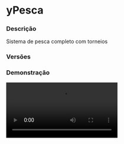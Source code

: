 # yPesca
<secondary-label ref="rankup"/>

### Descrição
Sistema de pesca completo com torneios

### Versões
<secondary-label ref="1.8"/>
<secondary-label ref="1.9"/>
<secondary-label ref="1.10"/>
<secondary-label ref="1.11"/>
<secondary-label ref="1.12"/>
<secondary-label ref="1.13"/>
<secondary-label ref="1.14"/>
<secondary-label ref="1.15"/>
<secondary-label ref="1.16"/>
<secondary-label ref="1.17"/>
<secondary-label ref="1.18"/>
<secondary-label ref="1.19"/>
<secondary-label ref="1.20"/>
<secondary-label ref="1.21"/>

### Demonstração
<video src="//www.youtube.com/watch?v=Qk9F2Vl8ZPI"/>


<chapter title="Comandos" id="commands" collapsible="true">
<code-block lang="plain text">/pesca - Abre o menu principal
/pesca top - Abre o menu de top
/pesca ajuda - Envia a mensagem de ajuda
/pesca ir - Vai até a área de pesca
/pesca sair - Sai da área de pesca
/pesca peixes - Abre o menu de armazém de peixes
/corais - Vê a quantia de corais
/corais [player] - Vê a quantia de corais de um jogador
/corais enviar - Envia seus corais para um jogador
/corais add - Adiciona corais para um jogador
/corais give - Dá corais em forma de itens para um jogador
/corais set - Seta corais para um jogador
/corais remove - Remove corais de um jogador
/pesca setspawn - Seta o local de spawn da área de pesca
/pesca setsaida - Seta a saída da pesca
/pesca iniciartorneio - Inicia um torneio
/pesca parartorneio - Finaliza um torneio
/pesca givebooster - Dá um booster à um jogador
/pesca giveclasse - Dá uma classe à um jogador
/pesca givefish - Dá um peixe à um jogador
/pesca resetrod - Reseta a vara de um jogador</code-block>
</chapter>

<chapter title="Permissões" id="permissions" collapsible="true">
<code-block lang="plain text">ypesca.use - Permissão para o /pesca
ypesca.top - Permissão para o /pesca top
ypesca.go - Permissão para o /pesca ir
ypesca.exit - Permissão para o /pesca sair
ypesca.sell - Permissão para o /pesca peixes
ypesca.sellall - Permissão para o sell - all
ypesca.coin.use - Permissão para o /corais
ypesca.coin.look - Permissão para o /corais [player]
ypesca.coin.send - Permissão para o /corais enviar
ypesca.coin.help - Permissão para o /corais ajuda
ypesca.coin.add - Permissão para o /corais add
ypesca.coin.remove - Permissão para o /corais remove
ypesca.coin.set - Permissão para o /corais set
ypesca.coin.give - Permissão para o /corais give
ypesca.setspawn - Permissão para o /pesca setspawn
ypesca.setexit - Permissão para o /pesca setexit
ypesca.tournament.start - Permissão para o /pesca iniciartorneio
ypesca.tournament.stop - Permissão para o /pesca parartorneio
ypesca.givebooster - Permissão para o /pesca givebooster
ypesca.giveclasse - Permissão para o /pesca giveclasse
ypesca.givefish - Permissão para o /pesca givefish
ypesca.resetrod - Permissão para o /pesca resetrod</code-block>
</chapter>

## Placeholders
<primary-label ref="placeholders"/>

Aqui estão as placeholders disponíveis para utilização com este plugin. Consulte-as para entender como utilizá-las corretamente.

<code-block lang="plain text" ignore-vars="true">
%ypesca_time% - Retorna o tempo que o jogador ficou pescando
%ypesca_time_raw% - Retorna o tempo que o jogador ficou pescando sem formatar
%ypesca_best_weight% - Retorna o maior peso que o jogador já pescou
%ypesca_fished% - Retorna a quantia de peixes que o jogador pescou
%ypesca_fished_raw% - Retorna a quantia de peixes que o jogador pescou sem formatar
%ypesca_fished_round% - Retorna a quantia de peixes que o jogador pescou em uma rodada
%ypesca_fished_round_raw% - Retorna a quantia de peixes que o jogador pescou em uma rodada sem formatar
%ypesca_coin% - Retorna a quantia de corais do jogador
%ypesca_coin_raw% - Retorna a quantia de corais do jogador sem formatar
%ypesca_tag% - Retorna a tag para o ganhador do torneio
%ypesca_level% - Retorna a o level atual do jogador (formatado)
%ypesca_level_raw% - Retorna a o level atual do jogador (sem formatar)
%ypesca_classe% - Retorna a classe atual
%ypesca_classe_next% - Retorna a próxima classe
%ypesca_classe_progress% - Retorna a barra de progresso de evolução da classe
%ypesca_classe_percentage% - Retorna a porcentagem de progresso de evolução da classe
%ypesca_progress% - Retorna a barra de progresso de evolução da vara
%ypesca_percentage% - Retorna a porcentagem de progresso de evolução da vara
</code-block>

## Chat
<primary-label ref="chat"/>

Esta seção apresenta as placeholders disponíveis para utilização no chat. Consulte-as para compreender como aplicá-las de maneira eficaz.

<code-block lang="plain text">
{ypesca} - Tag do jogador que ganhou o torneio
</code-block>

## Configuração
<primary-label ref="config"/>
Confira os arquivos de configuração deste plugin e revise os detalhes para garantir uma implementação correta.

<chapter title="Arquivos de Configuração" collapsible="true">
<chapter title="Estrutura do diretório" collapsible="false">
<code-block lang="plain text" ignore-vars="true">
Estrutura do diretório:
└── yPesca/
    ├── bungeecord.yml
    ├── classes.yml
    ├── commands.yml
    ├── config.yml
    ├── data.yml
    ├── economies.yml
    ├── enchantments.yml
    ├── fishs.yml
    ├── menus.yml
    ├── messages.yml
    ├── rewards.yml
    └── rods.yml
</code-block>
</chapter>

<chapter title="bungeecord.yml" collapsible="true">
<code-block lang="yaml" ignore-vars="true">
<![CDATA[
#     ___                                               _
#    / __\_   _ _ __   __ _  ___  ___  ___ ___  _ __ __| |
#   /__\// | | | '_ \ / _` |/ _ \/ _ \/ __/ _ \| '__/ _` |
#  / \/  \ |_| | | | | (_| |  __/  __/ (_| (_) | | | (_| |
#  \_____/\__,_|_| |_|\__, |\___|\___|\___\___/|_|  \__,_|
#                     |___/
#
# Sistema de múltiplos servidores.

# Ativar o sistema de bungeecord
enabled: false

# Modo deste servidor
# LOBBY (ex: servidor de RankUP)
# SERVER (ex: servidor que contém a pesca)
mode: 'LOBBY'

# Nome do servidor na config do BungeeCord em que o jogador vai ao sair da pesca
exit: 'rankup'

# Nome do servidor na config do BungeeCord em que o jogador vai ao entrar na pesca
entry: 'pesca'

# Delay para enviar a vara ao trocar para o servidor da pesca
# em ticks
delay: 3
]]>
</code-block>
</chapter>

<chapter title="classes.yml" collapsible="true">
<code-block lang="yaml" ignore-vars="true">
<![CDATA[
classes:
  class1:
    # O padrão é a ordem 0
    order: 0
    display: '&fQuartzo'
    # Cor da armadura
    # Formato: RED:GREEN:BLUE (255:255:255)
    # deixe RAINBOW para ser colorido
    color: '255:255:255'
    # Permissão para evoluir à esta classe
    # Deixe '' (vazio) para não usar
    permission: ''
    # Efeito:Nível
    effects: ['SPEED:1']
    # Bônus que serão dados
    bonus:
      fish-chance: 5.0
      coin: 10.0
    # Custos de evolução
    prices:
      price1:
        provider: 'money'
        price: 1000.0
      price2:
        provider: 'yminas'
        price: 1000.0
    # Item ativável
    item:
      material: LEATHER_HELMET
      name: '&fClasse Quartzo'
      lore:
        - ''
        - ' &7As classes irão te dar mais'
        - ' &7chance e coins ao pescar!'
        - ''
        - '&fBônus adquiridos:'
        - '&7- +{fish-chance}% de chance'
        - '&7- +{coin}% de coins'
        - ''
        - '&aClique para ativar'
    # Itens da armadura
    armor:
      helmet:
        material: LEATHER_HELMET
        name: '&fClasse Quartzo'
        lore:
          - ''
          - ' &7As classes irão te dar mais'
          - ' &7chance e coins ao pescar!'
          - ''
          - '&fBônus adquiridos:'
          - '&7- +{fish-chance}% de chance'
          - '&7- +{coin}% de coins'
          - ''
      chestplate:
        material: LEATHER_CHESTPLATE
        name: '&fClasse Quartzo'
        lore:
          - ''
          - ' &7As classes irão te dar mais'
          - ' &7chance e coins ao pescar!'
          - ''
          - '&fBônus adquiridos:'
          - '&7- +{fish-chance}% de chance'
          - '&7- +{coin}% de coins'
          - ''
      leggings:
        material: LEATHER_LEGGINGS
        name: '&fClasse Quartzo'
        lore:
          - ''
          - ' &7As classes irão te dar mais'
          - ' &7chance e coins ao pescar!'
          - ''
          - '&fBônus adquiridos:'
          - '&7- +{fish-chance}% de chance'
          - '&7- +{coin}% de coins'
          - ''
      boots:
        material: LEATHER_BOOTS
        name: '&fClasse Quartzo'
        lore:
          - ''
          - ' &7As classes irão te dar mais'
          - ' &7chance e coins ao pescar!'
          - ''
          - '&fBônus adquiridos:'
          - '&7- +{fish-chance}% de chance'
          - '&7- +{coin}% de coins'
          - ''
    # Itens do menu de classes
    menu:
      buy:
        material: LEATHER_CHESTPLATE
        color: '255:255:255'
        name: '&fClasse Quartzo'
        lore:
          - ''
          - ' &7As classes irão te dar mais'
          - ' &7chance e coins ao pescar!'
          - ''
          - '&fBônus adquiridos:'
          - '&7- +{fish-chance}% de chance'
          - '&7- +{coin}% de coins'
          - ''
          - '&fCusto para evoluir:'
          - '&7- &2$&f{money} coins'
          - '&7- &e{ypesca} moedas'
          - ''
          - '&aClique para evoluir'
      has:
        material: LEATHER_CHESTPLATE
        color: '255:255:255'
        name: '&fClasse Quartzo'
        lore:
          - ''
          - ' &7As classes irão te dar mais'
          - ' &7chance e coins ao pescar!'
          - ''
          - '&fBônus adquiridos:'
          - '&7- +{fish-chance}% de chance'
          - '&7- +{coin}% de coins'
          - ''
          - '&aClique para equipar.'
      equipped:
        material: LEATHER_CHESTPLATE
        color: '255:255:255'
        name: '&fClasse Quartzo'
        lore:
          - ''
          - ' &7As classes irão te dar mais'
          - ' &7chance e coins ao pescar!'
          - ''
          - '&fBônus adquiridos:'
          - '&7- +{fish-chance}% de chance'
          - '&7- +{coin}% de coins'
          - ''
          - '&aVocê está usando este.'
      need:
        material: LEATHER_CHESTPLATE
        color: '255:255:255'
        name: '&fClasse Quartzo'
        lore:
          - ''
          - ' &7As classes irão te dar mais'
          - ' &7chance e coins ao pescar!'
          - ''
          - '&fBônus adquiridos:'
          - '&7- +{fish-chance}% de chance'
          - '&7- +{coin}% de coins'
          - ''
          - '&fCusto para evoluir:'
          - '&7- &2$&f{money} coins'
          - '&7- &e{ypesca} moedas'
          - ''
          - '&cVocê não possui os custos para evoluir.'
      previous:
        material: LEATHER_CHESTPLATE
        color: '255:255:255'
        name: '&fClasse Quartzo'
        lore:
          - ''
          - ' &7As classes irão te dar mais'
          - ' &7chance e coins ao pescar!'
          - ''
          - '&fBônus adquiridos:'
          - '&7- +{fish-chance}% de chance'
          - '&7- +{coin}% de coins'
          - ''
          - '&cVocê não possui a classe anterior.'
]]>
</code-block>
</chapter>

<chapter title="commands.yml" collapsible="true">
<code-block lang="yaml" ignore-vars="true">
<![CDATA[
#     ___                                          _
#    / __\___  _ __ ___  _ __ ___   __ _ _ __   __| |___
#   / /  / _ \| '_ ` _ \| '_ ` _ \ / _` | '_ \ / _` / __|
#  / /__| (_) | | | | | | | | | | | (_| | | | | (_| \__ \
#  \____/\___/|_| |_| |_|_| |_| |_|\__,_|_| |_|\__,_|___/
#
# Lista de comandos do plugin.

# Utilize "comando|comando" para criar aliases.
# Por exemplo: "gm|gamemode"
# Você pode criar quantas aliases quiser.
commands:
  fish: 'pesca|pescaria|fish|fishing'
  coin: 'corais|coral'
]]>
</code-block>
</chapter>

<chapter title="config.yml" collapsible="true">
<code-block lang="yaml" ignore-vars="true">
<![CDATA[
#           ___
#   _   _  / _ \___  ___  ___ __ _
#  | | | |/ /_)/ _ \/ __|/ __/ _` |
#  | |_| / ___/  __/\__ \ (_| (_| |
#   \__, \/    \___||___/\___\__,_|
#   |___/
#
# Discord: discord.ystoreplugins.com.br
# Site: ystoreplugins.com.br
#

# Modo de depuração para correção de problemas no plugin.
debug-mode: false

#      ___      _        _
#     /   \__ _| |_ __ _| |__   __ _ ___  ___
#    / /\ / _` | __/ _` | '_ \ / _` / __|/ _ \
#   / /_// (_| | || (_| | |_) | (_| \__ \  __/
#  /___,' \__,_|\__\__,_|_.__/ \__,_|___/\___|
#
# Configurações do banco de dados.

database:
  # Determina o tipo de banco de dados. Valores válidos: [SQLITE, MYSQL, HIKARI (recomendado)]
  storage-type: SQLITE

  # Dados para conexão ao banco de dados MYSQL.
  data:
    # Endereço de conexão do banco de dados. [EX: 127.0.0.1]
    host: localhost
    # Porta de conexão do banco de dados. [EX: 3306]
    port: 3306
    # Nome do banco de dados a ser conectado. [EX: minecraft]
    database: ''
    # Usuário de conexão. [EX: root]
    username: ''
    # Senha do usuário de conexão: [EX: 123]
    password: ''

#   __      _   _   _
#  / _\ ___| |_| |_(_)_ __   __ _ ___
#  \ \ / _ \ __| __| | '_ \ / _` / __|
#  _\ \  __/ |_| |_| | | | | (_| \__ \
#  \__/\___|\__|\__|_|_| |_|\__, |___/
#
# Sistemas principais.]

# Ativar a invisibilidade na área de pesca
invisibility: false

# O jogador deverá evoluir uma vara por vez
evolute-crescent: true

# Nome da skill de pesca no mcmmo
mcmmo-skill: 'FISHING'

# Somar um nível a mais na evolução
sum-evolute: true

# Ativar o menu de confirmação de compra
confirm-menu: true

# Sistema de bolsa de valores (yBolsa, StormEconomy ou HeroBolsa)
bolsa: true

# Quantidade do Y que vai teleportar ao spawn
# 1.19 usa-se -64
void-detect: 0

# Tag do ganhador do torneio
tournament-tag: '&e[*]'

# Ativar o sistema de classes
classes: true

# Para evoluir as classes ele deverá seguir a ordem delas?
classes-ordered: true

# Sistemas quando estiver pescando
fishing:
  # Raio de detecção de água perto ou quando clicar para pescar
  # em blocos
  water-radius: 10.0
  # Ativar a verificação de água por perto (quando se afastar, para de pescar)
  # Pode gerar lag
  verify-has-water: false
  # Cancelar quando o peixe vanila encostar na vara
  cancel-fish-interact: false
  # Horário para pescar
  time:
    enabled: false
    # Calibre o horário do plugin (Brasil: GMT-3)
    gmt-offset: -3
    # Horário de início
    from: '10:00'
    # Horário de término
    to: '18:00'
  # Sistema da sacola de peixe
  fishing-net:
    # Limite de peixes que poderá ser armazenado
    # Recomendado: 30
    # Deixe 0 para ser infinito
    limit: 40
  # Sistema de sell-all
  sell-all:
    # Ativar o sell-all em async
    async: true
    # Fechar o menu ao vender tudo
    close-menu: true
    # Limite de itens vendidos pelo sell-all
    # Recomendado: 40
    # Deixe 0 para ser infinito
    limit: 40

# Sistema de scoreboard
scoreboard:
  enabled: true
  title: '&b&lyStore'
  # Delay para atualizar a scoreboard (em segundos)
  delay: 1
  lines:
    - '&7         Área de pesca'
    - ''
    - '&f Status: &r{status}'
    - ''
    - '&f Peixes pescados: &7{fished}'
    - '&f Tempo pescando: &7{time}'
    - ''
    - '&e Vara'
    - '&8  ❘&f Nível: &7{level}'
    - '&8  ❘&f Corais: &7{coin_has}/{coin_next}'
    - '&8  ❘ {progressbar}'
    - ''
    - '&f Coins: &2$&a{money}'
    - ''
    - '&b    ystoreplugins.com.br'

# Itens padrões definidos para o jogador.
items:
  rod-slot: 1
  # Item utilizado para que o jogador veja os drops (peixes) armazenados/pescados
  fishing-net:
    material: '4cb3acdc11ca747bf710e59f4c8e9b3d949fdd364c6869831ca878f0763d1787'
    slot: 4
    name: '&bSacola de peixes'
    lore:
      - '&7Clique para gerenciar os'
      - '&7seus peixes pescados.'
  # Item utilizado para que o jogador saia da pesca.
  exit:
    material: 'BARRIER:0'
    slot: 7
    name: '&cSair da pesca'
    lore:
      - '&7Clique para sair da'
      - '&7área de pesca.'
  # Item utilizado para que o jogador saia da pesca.
  classes:
    material: 'LEATHER_CHESTPLATE:0'
    slot: 6
    name: '&bClasses'
    lore:
      - ' &7As classes irão te dar mais'
      - ' &7chance e coins ao pescar!'
      - ''
      - '&fSua classe: &7{classe}'
      - ''
      - '&aClique para upar sua classe'
  # Siga o exemplo abaixo para criar itens custom
  #custom:
  #  material: BARRIER:0
  #  slot: 0
  #  name: ''
  #  lore: []
  #  left-command: ''
  #  right-command: ''
  #  left-perm: 'ypesca.left-perm.custom'
  #  right-perm: 'ypesca.right-perm.custom'

# Sistema de comandos na pesca
commands:
  # Lista de comandos permitidos na pesca
  allowed: [ '/g', '/l', '/pesca' ]
  # Lista de comandos para sair da pesca
  exit: [ '/sair', '/spawn', '/exit' ]

# Sistema de barra de progresso
progress-bar:
  amount: 10
  symbol: ':'
  color-full: '&a'
  color-empty: '&7'

# Sistema de status
status:
  fishing: '&aPescando... {delay_now}s'
  not-fishing: '&cInativo'

# Sistema de boosters
# Você pode criar quantos boosters quiser
boosters:
  booster1:
    time: 60 # em segundos
    bonus: 10.0 # porcentagem a mais
    items:
      interact:
        material: 'EXP_BOTTLE:0'
        name: '&aBônus de pesca'
        lore:
          - '&7Este booster permite que você tenha'
          - '&7mais chances de pescar algo melhor.'
          - ''
          - '&aTempo: &e{time}'
          - '&aPorcentagem: &e{bonus}%'
          - ''
      menu:
        material: 'EXP_BOTTLE:0'
        name: '&aBônus de pesca'
        lore:
          - '&aVocê possui um booster ativo'
          - ''
          - '&7Este booster permite que você tenha'
          - '&7mais chances de pescar algo melhor.'
          - ''
          - '&aTempo: &e{time}'
          - '&aPorcentagem: &e{bonus}%'
          - ''

# Sistema de bônus
# Você pode criar quantos bônus quiser
# Será dado o bônus ao vender para a loja do servidor.
bonus:
  member:
    priority: 1
    # Permissão para ser reconhecido
    permission: 'ypesca.bonus.member'
    # Quantia do bônus em %
    bonus: 10.0

# Item de coin ativável
usable-item:
  material: '1ba16c3890af39c3f2d576586cff443de07dad32b2315e2ff6f0d5d6a3c663dd'
  name: '&b+{amount} Corais'
  lore:
    - ''
    - '&fQuantia: &b{amount}'
    - ''
    - '&7Clique com botão direito para ativar.'
    - ''
    - '&7Clique com shift + botão direito para compactar'
    - '&7todos os seus corais no inventário em 1 só.'
    - ''

# Sistema de formatos de money e quantia
format:
  type: 'LETTER' # Tipos: LETTER - NUMBER
  max-decimals: 4
  formats:
    - ''
    - ''
    - 'K'
    - 'M'
    - 'B'
    - 'T'
    - 'Q'
    - 'QQ'
    - 'S'
    - 'SS'
    - 'O'
    - 'N'
    - 'D'
]]>
</code-block>
</chapter>

<chapter title="data.yml" collapsible="true">
<code-block lang="yaml" ignore-vars="true">
<![CDATA[
# Não altere nada nesta config.
Data: {}
Locais: {}
]]>
</code-block>
</chapter>

<chapter title="economies.yml" collapsible="true">
<code-block lang="yaml" ignore-vars="true">
<![CDATA[
#  _____                                  _
# | ____| ___  ___  _ __   ___  _ __ ___ (_) ___  ___
# |  _|  / __|/ _ \| '_ \ / _ \| '_ ` _ \| |/ _ \/ __|
# | |___| (__| (_) | | | | (_) | | | | | | |  __/\__ \
# |_____|\___|\___/|_| |_|\___/|_| |_| |_|_|\___||___/

# Providers disponíveis:
#
#   AtlasEconomiaSecundaria, AtlasMinas, AtlasMinasV2,
#   JH_Shop, LegendaryEconomy, NextCash, PlayerPoints,
#   StormEconomiaSecundaria, StormMinas, TGCash,
#   yAlmas, yPoints, yRankup,
#   Vault
#

economies:
  Money:
    # Coloque o nome do plugin
    # Para money deixe Money
    provider: 'Money'
    # Formato inteiro
    display: 'Dinheiro'
    # Formato abreviado
    abbreviated: 'coins'
    # Permitir que comercializem na loja com o jogador offline
    allow-offline: true
    # Permissão para o usuário conseguir definir esta economia
    permission: 'ypesca.provider.money'
  ypesca:
    # Coloque o nome do plugin
    # Para money deixe Money
    provider: 'yPesca'
    # Formato inteiro
    display: 'Moedas'
    # Formato abreviado
    abbreviated: 'moedas'
    # Permitir que comercializem na loja com o jogador offline
    allow-offline: true
    # Permissão para o usuário conseguir definir esta economia
    permission: 'ypesca.provider.ypesca'
]]>
</code-block>
</chapter>

<chapter title="enchantments.yml" collapsible="true">
<code-block lang="yaml" ignore-vars="true">
<![CDATA[
#     __           _                 _                        _
#    /__\ __   ___| |__   __ _ _ __ | |_ _ __ ___   ___ _ __ | |_ ___
#   /_\| '_ \ / __| '_ \ / _` | '_ \| __| '_ ` _ \ / _ \ '_ \| __/ __|
#  //__| | | | (__| | | | (_| | | | | |_| | | | | |  __/ | | | |_\__ \
#  \__/|_| |_|\___|_| |_|\__,_|_| |_|\__|_| |_| |_|\___|_| |_|\__|___/
#
# Encantamentos das varas de pesca.

# Apague apenas os encantamentos que não for usar
enchantments:
  lucky: # Não mude este nome, ou o encantamento não será reconhecido
    display: 'Sortudo'
    default: 0.0
    maximum: 10.0 # Use -1 para ser infinito
    percentage: 0.01 # porcentagem adquirida por nível
    price:
      default: 100.0
      per-level: 200.0
    items: # Item que aparecerá no menu de evolução
      can: # quando puder evoluir
        material: 'd8188345dc6a1bf08663385b99f2bd1551a49292a93b84e0a97b917b565bf41a'
        name: '&aSortudo'
        lore:
          - '&7Este encantamento permite que você'
          - '&7tenha mais sorte de receber peixes.'
          - ''
          - '&f > Nível: &b{has}&f/&b{max}&f.'
          - '&f > Porcentagem Atual: &b{percentage}%&f.'
          - ''
          - '&f > Custo: &a{coin} corais&f.'
          - ''
          - '&aBotão &fesquerdo &apara evoluir'
      can-not: # quando não puder evoluir
        material: 'd8188345dc6a1bf08663385b99f2bd1551a49292a93b84e0a97b917b565bf41a'
        name: '&aSortudo'
        lore:
          - '&7Este encantamento permite que você'
          - '&7tenha mais sorte de receber peixes.'
          - ''
          - '&f > Nível: &b{has}&f/&b{max}&f.'
          - '&f > Porcentagem Atual: &b{percentage}%&f.'
          - ''
          - '&f > Custo: &a{coin} corais&f.'
          - ''
          - '&cVocê não tem corais suficientes.'
      maximum: # quando já estiver no máximo
        material: 'd8188345dc6a1bf08663385b99f2bd1551a49292a93b84e0a97b917b565bf41a'
        name: '&aSortudo'
        lore:
          - '&7Este encantamento permite que você'
          - '&7tenha mais sorte de receber peixes.'
          - ''
          - '&f > Nível: &b{has}&f/&b{max}&f.'
          - '&f > Porcentagem Atual: &b{percentage}%&f.'
          - ''
          - '&cVocê já está no máximo.'
  multiplier: # Não mude este nome, ou o encantamento não será reconhecido
    display: 'Multiplicador'
    default: 0.0
    maximum: 10.0 # Use -1 para ser infinito
    multiplier: 0.01 # multiplicador adquirido por nível
    price:
      default: 100.0
      per-level: 200.0
    items: # Item que aparecerá no menu de evolução
      can: # quando puder evoluir
        material: '5d8604b9e195367f85a23d03d9dd503638fcfb05b0032535bc43734422483bde'
        name: '&aMultiplicador'
        lore:
          - '&7Este encantamento permite que você'
          - '&7ganhe mais corais ao pescar.'
          - ''
          - '&f > Nível: &b{has}&f/&b{max}&f.'
          - '&f > Multiplicador Atual: &b{multiplier}%&f.'
          - ''
          - '&f > Custo: &a{coin} corais&f.'
          - ''
          - '&aBotão &fesquerdo &apara evoluir'
      can-not: # quando não puder evoluir
        material: '5d8604b9e195367f85a23d03d9dd503638fcfb05b0032535bc43734422483bde'
        name: '&aMultiplicador'
        lore:
          - '&7Este encantamento permite que você'
          - '&7ganhe mais corais ao pescar.'
          - ''
          - '&f > Nível: &b{has}&f/&b{max}&f.'
          - '&f > Porcentagem Atual: &b{multiplier}%&f.'
          - ''
          - '&f > Custo: &a{coin} corais&f.'
          - ''
          - '&cVocê não tem corais suficientes.'
      maximum: # quando já estiver no máximo
        material: '5d8604b9e195367f85a23d03d9dd503638fcfb05b0032535bc43734422483bde'
        name: '&aMultiplicador'
        lore:
          - '&7Este encantamento permite que você'
          - '&7ganhe mais corais ao pescar.'
          - ''
          - '&f > Nível: &b{has}&f/&b{max}&f.'
          - '&f > Porcentagem Atual: &b{multiplier}%&f.'
          - ''
          - '&cVocê já está no máximo.'
custom-enchantments:
  keychain:
    display: 'Chaveiro'
    default: 0.0
    maximum: -1 # Use -1 para ser infinito
    percentage: 10 # porcentagem adquirida por nível
    price:
      default: 100.0
      per-level: 200.0
    # chance,comando
    commands:
      - '20,give {player} quartz 1'
    messages:
      title: '&aChave<nl>&eencontrado' # deixe '' para não usar
      actionbar: '' # deixe '' para não usar
      chat: [ ]
    items: # Item que aparecerá no menu de evolução
      can: # quando puder evoluir
        material: GOLD_INGOT
        name: '&aChaveiro'
        lore:
          - '&7Este encantamento permite que você'
          - '&7encontre chaves ao pescar.'
          - ''
          - '&f > Nível: &b{has}&f/&b{max}&f.'
          - '&f > Bônus atual: &b{percentage}%&f.'
          - ''
          - '&f > Custo: &a{coin} corais&f.'
          - ''
          - '&aBotão &fesquerdo &apara evoluir'
      can-not: # quando não puder evoluir
        material: GOLD_INGOT
        name: '&aChaveiro'
        lore:
          - '&7Este encantamento permite que você'
          - '&7encontre chaves ao pescar.'
          - ''
          - '&f > Nível: &b{has}&f/&b{max}&f.'
          - '&f > Chance atual: &b{percentage}%&f.'
          - ''
          - '&f > Custo: &a{coin} corais&f.'
          - ''
          - '&cVocê não tem corais suficientes.'
      maximum: # quando já estiver no máximo
        material: GOLD_INGOT
        name: '&aChaveiro'
        lore:
          - '&7Este encantamento permite que você'
          - '&7encontre chaves ao pescar.'
          - ''
          - '&f > Nível: &b{has}&f/&b{max}&f.'
          - '&f > Chance atual: &b{percentage}%&f.'
          - ''
          - '&cVocê já está no máximo.'
]]>
</code-block>
</chapter>

<chapter title="fishs.yml" collapsible="true">
<code-block lang="yaml" ignore-vars="true">
<![CDATA[
#     ___ _     _
#    / __(_)___| |__  ___
#   / _\ | / __| '_ \/ __|
#  / /   | \__ \ | | \__ \
#  \/    |_|___/_| |_|___/
#
# Peixes disponíveis para pesca.

fishs:
  normal:
    # Nível necessário da vara de pesca
    level: 1
    display-name: 'Normal L.1'
    # Raridades do peixe
    # Definida na rarities.yml
    # chance,raridade
    rarities:
      - '100.0,normal'
    # Preços base de venda do peixe
    base-prices:
      cost1:
        type: 'Money'
        price: 10.0
      cost2:
        type: 'PlayerPoints'
        price: 5.0
    # Preços por peso do peixe (será somado ao preço base)
    weight-prices:
      cost1:
        type: 'Money'
        price: 10.0
      cost2:
        type: 'PlayerPoints'
        price: 5.0
    # Peso mínimo e máximo do peixe
    weight:
      min: 1
      max: 10
    # Quantia mínima e máxima que pode ganhar de Moedas de evolução ao pescar um peixe
    coin:
      min: 1
      max: 2
    # Quantia mínima e máxima que pode ganhar de XP do MCMMO ao pescar um peixe
    mcmmo:
      min: 1
      max: 2
    # Item do peixe no menu de venda
    display-sell:
      material: 'RAW_FISH:0'
      name: '&aPeixe normal &7[&fL.1]'
      lore:
        - ''
        - ' &7Nível: &f{level}'
        - ' &7Raridade: &f{rarity} &8(+{rarity_price} coins) (+{rarity_price_PlayerPoints} pontos)'
        - ' &7Peso: &f{weight} &8(+{weight_price} coins) (+{weight_price_PlayerPoints} pontos)'
        - ' &7Quantia: &f{amount}'
        - ''
        - ' &7Preço unitário: &f10'
        - ' &fSeu bônus: &b{bonus}%'
        - ''
        - ' &7Preço total (somado bônus, peso e raridade):'
        - '  &f->&a {total_price} coins, {total_price_PlayerPoints} pontos'
        - ''
        - '&aClique para vender'
    # Item do peixe no menu de preview
    display:
      material: 'FISH:0'
      name: '&aPeixe normal &7[&fL.1]'
      lore:
        - ''
        - ' &7Pesos: &f1 à 10 gramas'
        - ' &7Raridades: &fNormal'
        - ' &7Preço unitário: &f10'
        - ''

rarities:
  normal:
    # Valores bônus que o peixe irá dar na venda
    bonus-prices:
      cost1:
        type: 'Money'
        price: 5.0
      cost2:
        type: 'PlayerPoints'
        price: 2.0
    # Pode utilizar cor
    display: 'Normal'
    # Mensagens que serão enviadas (ao jogador)
    messages:
      title: ''
      actionbar: '&aVocê pescou um peixe de raridade normal'
      chat: ''
    # Mensagens que serão enviadas (ao jogador)
    broadcast-messages:
      title: ''
      actionbar: '' #'&a{player} pescou um peixe de raridade normal'
      chat: ''
]]>
</code-block>
</chapter>

<chapter title="menus.yml" collapsible="true">
<code-block lang="yaml" ignore-vars="true">
<![CDATA[
#
#    /\/\   ___ _ __  _   _ ___
#   /    \ / _ \ '_ \| | | / __|
#  / /\/\ \  __/ | | | |_| \__ \
#  \/    \/\___|_| |_|\__,_|___/
#
# Sistema de menus.

# Ativar o sistema de atualizar o menu principal automaticamente enquanto estiver aberto
menu-updater: true

# Setas dos menus.
arrows:
  back:
    material: 'ARROW:0'
    name: '&cVoltar'
    lore: ['&7Clique para voltar ao menu anterior.']
  previous:
    material: 'ARROW:0'
    name: '&cAnterior'
    lore: ['&7Clique para ir à página anterior.']
  next:
    material: 'ARROW:0'
    name: '&aPróximo'
    lore: ['&7Clique para ir à próxima página.']

# Menu principal
main:
  name: '&8Pescaria'
  size: 36
  items:
    profile:
      slot: 10
      material: '{player}'
      name: '&aSuas informações'
      lore:
        - ''
        - '&7* Nível da vara: &f{level} -> &f{weight}g ({delay}s)'
        - '&7* Peixes pescados: &f{fished}'
        - '&7* Maior peso já pescado: &f{best_weight}g'
        - ''
        - '&e* Tempo pescando: &f{time}'
        - '&b* Quantia de corais: &f{coin_has}'
        - ''
    rod:
      slot: 12
      material: 'FISHING_ROD:0'
      name: '&aVara de Pesca'
      lore:
        - ''
        - '&b* Nível atual: &f{level}'
        - '&b* Peso suportado: &f{weight}g'
        - '&b* Delay para pescar: &f{delay}s'
        - ''
        - '&7Clique para gerenciar sua vara de pesca'
    fishing-net:
      slot: 13
      material: '4cb3acdc11ca747bf710e59f4c8e9b3d949fdd364c6869831ca878f0763d1787'
      name: '&aSacola de peixes'
      lore:
        - ''
        - '&b* Peixes armazenados: &f{fishs}'
        - ''
        - '&7Clique para gerenciar seus drops'
    top:
      slot: 14
      material: 'BOOK_AND_QUILL:0'
      name: '&aTOP'
      lore:
        - '&7Veja os jogadores que'
        - '&7se destacaram na pescaria.'
        - ''
        - '&aClique para visualizar'
    shop:
      slot: 15
      material: 'GOLD_INGOT'
      name: '&bLoja de Corais'
      lore:
        - '&7Aqui você pode adquirir itens utilizando'
        - '&7os seus &nCorais&7.'
        - ''
        - '&aClique para abrir a loja.'
    go:
      slot: 16
      material: '22d145c93e5eac48a661c6f27fdaff5922cf433dd627bf23eec378b9956197'
      name: '&aIr pescar'
      lore:
        - '&7Clique para entrar na'
        - '&7área de pesca'
    leave:
      slot: 16
      material: '5fde3bfce2d8cb724de8556e5ec21b7f15f584684ab785214add164be7624b'
      name: '&cSair da pesca'
      lore:
        - '&7Clique para sair da'
        - '&7área de pesca'
    booster:
      slot: 21
      material: 'GLASS_BOTTLE:0'
      name: '&aBooster'
      glow: true
      lore:
        - '&cVocê não possui nenhum booster ativo.'
    tournament-no-has:
      slot: 22
      material: 'BARRIER:0'
      name: '&aTorneio'
      glow: true
      lore:
        - '&cNo momento não está ocorrendo nenhum torneio.'
    tournament-weight:
      slot: 22
      material: 'GOLD_INGOT:0'
      name: '&aTorneio'
      glow: true
      lore:
        - '&aEsta ocorrendo um torneio na pesca!'
        - ''
        - '&7Irá ganhar o jogador que pescar o peixe'
        - '&7mais pesado.'
        - ''
        - '&fPrêmio: &a{prize} coins'
        - '&fTempo restante: &a{time}'
        - ''
        - '&f1º {player_pos1}: &b{weight_pos1}g'
        - '&f2º {player_pos2}: &b{weight_pos2}g'
        - '&f3º {player_pos3}: &b{weight_pos3}g'
        - ''
    tournament-fished:
      slot: 22
      material: 'GOLD_INGOT:0'
      name: '&aTorneio'
      glow: true
      lore:
        - '&aEsta ocorrendo um torneio na pesca!'
        - ''
        - '&7Irá ganhar o jogador que pescar a maior'
        - '&7quantia de peixes.'
        - ''
        - '&fPrêmio: &a{prize} coins'
        - '&fTempo restante: &a{time}'
        - ''
        - '&f1º {player_pos1}: &b{fished_pos1}g'
        - '&f2º {player_pos2}: &b{fished_pos2}g'
        - '&f3º {player_pos3}: &b{fished_pos3}g'
        - ''
    classes:
      slot: 23
      material: 'LEATHER_CHESTPLATE'
      name: '&bClasses'
      glow: true
      lore:
        - ' &7As classes irão te dar mais'
        - ' &7chance e coins ao pescar!'
        - ''
        - '&fSua classe: &7{classe}'
        - ''
        - '&aClique para gerenciar as classes'
# Menu top
top:
  name: '&8Top pescaria'
  size: 36
  slots: [ 10, 11, 12, 13, 14, 15, 16 ]
  back-slot: 30
  previous-slot: 9
  next-slot: 17
  # Seletor dos tops
  selector:
    slot: 31
    material: '22d145c93e5eac48a661c6f27fdaff5922cf433dd627bf23eec378b9956197'
    name: '&aSeletor do TOP'
    # Tipos do seletor
    types:
      fished:
        enabled: true
        name: 'Peixes pescados'
      coin:
        enabled: true
        name: 'Corais'
      weight:
        enabled: true
        name: 'Peixe mais pesado'
      time:
        enabled: true
        name: 'Tempo pescando'
    # Formatos do seletor
    formats:
      seeing: ' &f• &a{nome}'
      select: ' &f• &7{nome}'
  items:
    # Item do top peixes pescados
    fished:
      material: '{player}'
      name: '&f{player}'
      lore:
        - ''
        - '&fPeixes pescados: &7{fished}'
        - '&fPosição: &e{pos}º'
        - ''
    # Item do top corais
    coin:
      material: '{player}'
      name: '&f{player}'
      lore:
        - ''
        - '&fCorais: &7{coin}'
        - '&fPosição: &e{pos}º'
        - ''
    # Item do top peixe mais pesado
    weight:
      material: '{player}'
      name: '&f{player}'
      lore:
        - ''
        - '&fPeixe mais pesado: &7{weight}'
        - '&fPosição: &e{pos}º'
        - ''
    # Item do top tempo pescando
    time:
      material: '{player}'
      name: '&f{player}'
      lore:
        - ''
        - '&fTempo pescando: &7{time}'
        - '&fPosição: &e{pos}º'
        - ''
# Menu de evolução
evolve:
  name: '&8Vara - Evoluir'
  size: 36
  slots: [ 11, 12, 13, 14, 15 ]
  back-slot: 28
  previous-slot: 18
  next-slot: 26
  items:
    profile-slot: 32
    rod-slot: 30
    buy-rod-slot: 34
    repair-slot: 31
    profile:
      material: '{player}'
      name: '&a{player}'
      lore:
        - ''
        - '&fCorais: &b{coin_has}'
        - '&fPeixes pescados: &b{fished}'
        - ''
    buy-rod:
      material: 'DIAMOND'
      name: '&aEvoluir vara'
      lore:
        - '&7Compre varas melhores e tenha'
        - '&7mais vantagens para pescar.'
        - ''
        - '&b* Nível atual: &f{level}'
        - '&b* Peso suportado: &f{weight}g'
        - '&b* Delay para pescar: &f{delay}s'
        - ''
        - '&aClique para acessar'
    repair:
      material: 'ANVIL:0'
      name: '&aReparar vara'
      lore:
        - '&7Sua vara está quebrada.'
        - '&7Para continuar pescando você'
        - '&7irá precisar repará-la.'
        - ''
        - ' &f* Preço em corais: &b{coin}'
        - ' &f* Preço em money: &b{Money}'
        - ''
        - '&aClique para reparar'
# Menu de venda
fishing-net:
  name: '&8Sacola de peixes'
  size: 45
  slots: [ 11, 12, 13, 14, 15, 20, 21, 22, 23, 24 ]
  back-slot: 37
  previous-slot: 18
  next-slot: 26
  items:
    sell-all-slot: 40
    fish-format: '&f{fish_display} &8(Q.{amount}) &f- &7Peso: &f{weight}&7: (&2$&f{value}&7)'
    fish-format-none: '&cVocê não possui nenhum peixe'
    sell-all:
      material: '209299a117bee88d3262f6ab98211fba344ecae39b47ec848129706dedc81e4f'
      name: '&aVender tudo'
      lore:
        - '&7Venda todos os seus peixes armazenados'
        - ''
        - '&a* Todos os seus peixes valem: &f${total_price}'
        - ''
        - '{fishs}'
        - ''
        - '&aClique para vender'
    sell-all-no-perm:
      material: '209299a117bee88d3262f6ab98211fba344ecae39b47ec848129706dedc81e4f'
      name: '&aVender tudo'
      lore:
        - ''
        - '&cVocê não tem permissão.'
        - ''
# Menu de comprar varas
shop:
  name: '&8Evoluir vara'
  size: 27
  slots: [ 11, 12, 13, 14, 15 ]
  back-slot: 22
  previous-slot: 9
  next-slot: 17

# Menu de shop
shop-fish:
  name: '&8PESCA SHOP'
  size: 27
  back-slot: 10
  profile:
    slot: 12
    material: '{player}'
    name: '&a{player}'
    lore: [ '&7Seus corais: &f{credit}' ]
  items:
    swords:
      price: 100.0
      preview:
        slot: 14
        material: 'DIAMOND'
        name: '&b&lVIP DIAMANTE'
        lore: ['&7Compre seu vip diamante', '&7muito especial para o servidor.']
      item:
        material: 'DIAMOND'
        name: 'EOQ'
        lore: []
      command: [ 'darvip {player} diamante 10000' ]

# Menu de confirmação
confirm:
  name: '&8Confirmação de compra'
  size: 27
  slots: [ 10, 11, 12, 13, 14, 15, 16 ]
  items:
    item-slot: 13
    confirm-slot: 11
    cancel-slot: 15
    confirm:
      material: 'WOOL:5'
      name: '&aConfirmar'
      lore: [ '&7Clique para &aconfirmar&7 a compra.' ]
    cancel:
      material: 'WOOL:14'
      name: '&cCancelar'
      lore: [ '&7Clique para &ccancelar&7 a compra.' ]

# Menu de classes
classes:
  name: '&8Pesca - Classes'
  size: 54
  slots: [ 11, 12,13, 14, 15, 20, 21, 22, 23, 24, 29, 30, 31, 32, 33]
  back-slot: 48
  previous-slot: 18
  next-slot: 26
  items:
    classe-slot: 50
    classe:
      material: LEATHER_CHESTPLATE
      name: '&bClasses'
      lore:
        - ' &7As classes irão te dar mais'
        - ' &7chance e coins ao pescar!'
        - ''
        - '&fSua classe: &7{classe}'
        - ''
]]>
</code-block>
</chapter>

<chapter title="messages.yml" collapsible="true">
<code-block lang="yaml" ignore-vars="true">
<![CDATA[
#
#    /\/\   ___  ___ ___  __ _  __ _  ___  ___
#   /    \ / _ \/ __/ __|/ _` |/ _` |/ _ \/ __|
#  / /\/\ \  __/\__ \__ \ (_| | (_| |  __/\__ \
#  \/    \/\___||___/___/\__,_|\__, |\___||___/
#                              |___/
#
# Mensagens a serem enviadas pelo plugin.

# Mensagens e ações ao entrar
enter:
  title: '&bBem vindo à área de pesca'
  actionbar: '&bVocê entrou na área de pesca.'
  sound: 'ORB_PICKUP'
  chat: |
    <nl>
    &bBem vindo à área de pesca.
    <nl>

# Mensagens e ações ao sair
leave:
  title: ''
  actionbar: '&bVocê saiu da área de pesca.'
  sound: 'ORB_PICKUP'
  chat: |
    <nl>
    &bVocê saiu da área de pesca.
    <nl>

# Mensagens e ações ao começar a pescar
start:
  title: '&aPesca<nl>&eVocê começou a pescar'
  actionbar: '&aPesca: &eVocê começou a pescar!'
  sound: 'ORB_PICKUP'
  chat: |
    <nl>
    &r  &aPesca:
    &r  &eVocê começou a pescar
    <nl>

# Mensagens e ações ao parar de pescar
stop:
  title: '&aPesca<nl>&cVocê parou de pescar'
  actionbar: '&aPesca: &cVocê parou de pescar!'
  sound: 'CAT_MEOW'
  chat: |
    <nl>
    &r  &aPesca:
    &r  &cVocê parou de pescar
    <nl>

actionbar:
  fishing: '&aPesca: &eVocê está pescando! Peixes pescados &a{fished}&e.'

chat:
  syntax: '&cUse: /{command} {syntax}'
  target: '&cJogador {player} não encontrado.'
  number: '&cO argumento não é um número.'
  permission: '&cVocê não tem permissão para fazer isto.'
  console: '&cApenas jogadores in-game podem realizar esta ação.'
  cancelled: '&cVocê cancelou a ação.'
  yourself: '&cVocê não pode realizar esta ação à si mesmo.'
  spawn: '&cO spawn da área de pesca não foi setado.'
  exit: '&cA saída da área de pesca não foi setada.'
  empty: '&cVocê deve esvaziar seu inventário.'
  help: |
    <nl>
    &a/pesca &8- &7Abre o menu principal.
    &a/pesca ir &8- &7Vai até a pesca.
    &a/pesca sair &8- &7Sai da pesca.
    &a/pesca peixes &8- &7Abre o armazem de peixes.
    &a/pesca setspawn &8- &7Seta o local de spawn da pesca.
    &a/pesca setsaida &8- &7Seta o local de saída da pesca.
    &a/pesca iniciartorneio &8- &7Inicia um torneio.
    &a/pesca parartorneio &8- &7Finaliza um torneio.
    &a/pesca givebooster &8- &7Dá um booster à um jogador.
    &a/pesca givefish &8- &7Dá um peixe à um jogador.
    <nl>
  not-in: '&cVocê não está na área de pesca.'
  set-exit: '&aLocal de saída setado com sucesso.'
  set-spawn: '&aLocal de spawn setado com sucesso.'
  command: '&cVocê não pode usar este comando na área de pesca. Utilize /spawn para sair dela.'
  evolved: '&aO encantamento &f{enchantment}&a foi evoluido para o nível &f{level}&a.'
  coin-help: |
    <nl>
    &a/corais &8- &7Ver os seus corais.
    &a/corais <player> &8- &7Ver os corais de alguém.
    &a/corais enviar <player> <quantia> &8- &7Envia seus corais para alguém.
    &a/corais give <player/all> <quantia> &8- &7Dar corais a alguém.
    &a/corais add <player> <quantia> &8- &7Adiciona corais a alguém.
    &a/corais set <player> <quantia> &8- &7Remove corais de alguém.
    &a/corais remove <player> <quantia> &8- &7Seta corais a alguém.
    <nl>
  coin: '&bVocê possui &f{coin} corais&b.'
  coin-player: '&bO jogador &f{player}&b possui &f{coin} corais&b.'
  coin-added: '&bVocê adicionou &f{coin} corais&b ao jogador &f{player}&b.'
  coin-removed: '&bVocê removeu &f{coin} corais&b do jogador &f{player}&b.'
  coin-set: '&bVocê setou &f{coin} corais&b para o jogador &f{player}&b.'
  coin-sent: '&bVocê enviou &f{coin} corais&b para o jogador &f{player}&b.'
  coin-received: '&bVocê recebeu &f{coin} corais&b do jogador &f{player}&b.'
  coin-has: '&cVocê não possui a quantia de &f{coin}&c corais.'
  fished-heavy: '&cVocê pescou um peixe mais pesado do que sua vara suporta, portanto ele escapou.'
  fished-heavy-break: '&cVocê pescou um peixe mais pesado do que sua vara suporta, portanto sua vara quebrou.'
  broken: '&cSua vara está quebrada, você precisa repará-la antes de usar.'
  dont-has: '&cVocê não possui a quantia &7{amount} em &7{type}&c.'
  registered: '&cEste plugin &f{plugin}&c não está implementado no plugin de shop.'
  deactivated: '&cEste plugin &f{plugin}&c não está ligado.'
  repaired: '&aVocê reparou sua vara com sucesso.'
  bought: '&aVocê comprou a vara nível {level} com sucesso.'
  sell: '&aVocê vendeu &fx{amount} {fish} &apor &f{value} coins, {value_PlayerPoints} pontos&a.'
  sell-all: '&aVocê vendeu todos os seus peixes por &f{value} coins, {value_PlayerPoints} pontos&a.'
  fish-null: |
    &cEste peixe não existe.
    &cDisponíveis: &7{list}
  rarity-null: |
    &cEsta raridade não existe.
    &cDisponíveis: &7{list}
  booster-null: |
    &cEste booster não existe.
    &cDisponíveis: &7{list}
  fish-give: '&aVocê deu x{amount} {fish} &8({rarity}) &apara o jogador &f{player}&a.'
  fish-received: '&aVocê recebeu x{amount} {fish} &8({rarity})&a.'
  booster-give: '&aVocê deu x{amount} Booster(s) &8(+{bonus}%) &apara o jogador &f{player}&a.'
  booster-received: '&aVocê recebeu x{amount} Booster(s) &8(+{bonus}%)&a.'
  booster-finished: '&aPesca: &cSeu booster acabou.'
  booster-has: '&cVocê já está com um booster ativado.'
  booster-activated: '&aVocê ativou um booster de pesca. Multiplicador: &e{bonus}&a. Tempo: &e{time}&a.'
  tournament-type: '&cTipos disponíveis: &7WEIGHT, FISHED'
  tournament-already: '&cJá há um torneio ocorrendo.'
  tournament-no: '&cNão há um torneio ocorrendo.'
  tournament-weight-started: |
    <nl>
    &a&lTORNEIO
    &eFoi iniciado um novo torneio na pesca
    <nl>
    &aPrêmio: &b{prize} coins
    &aTempo de torneio: &b{time}
    <nl>
    &7Vencerá o jogador que pescar o peixe mais pesado!
    <nl>
  tournament-fished-started: |
    <nl>
    &a&lTORNEIO
    &eFoi iniciado um novo torneio na pesca
    <nl>
    &aPrêmio: &b{prize} coins
    &aTempo de torneio: &b{time}
    <nl>
    &7Vencerá o jogador que pescar a maior quantia de peixes!
    <nl>
  tournament-no-win: |
    <nl>
    &a&lTORNEIO
    &eO torneio foi encerrado sem vencedor
    <nl>
    &aPrêmio: &b{prize} coins
    <nl>
    &cNão houve vencedores.
    <nl>
  tournament-win: |
    <nl>
    &a&lTORNEIO
    &eO torneio foi encerrado com vencedor
    <nl>
    &aPrêmio: &b{prize} coins
    <nl>
    &aO jogador vencedor foi &f{player}&a!
    <nl>

  tournament-canceled: |
    <nl>
    &a&lTORNEIO
    &eO torneio foi cancelado por um administrador
    <nl>
    &cNão houve vencedores.
    <nl>
  time: '&cVocê só pode pescar das {from} às {to}.'
  time-removed: '&cVocê foi removido da área de pesca pois só pode pescar das {from} às {to}.'
  fishing-net-full: '&cSua sacola de peixes está cheia, venda os peixes antes de pescar novamente.'
  previous-rod: '&cVocê deve ter a vara anterior para conseguir evoluir à esta.'
  give: '&bVocê deu &f{coin} &bcorais para o jogador &f{player}&b.'
  give-all: |
    <nl>
    &bO usuário &f{player}&b deu &f{coin} &bcorais para todos os jogadores online&b.
    <nl>
  converted: '&bVocê compactou todos seus corais em 1.'
  activated: '&bVocê ativou &f{coin} corais&b.'
  reseted: '&aVocê resetou a vara do jogador &f{player}&a.'
  coin-added-all: '&bVocê adicionou &f{coin} corais&b para todos os jogadores&b.'
  shop-credit-has: '&cVocê não possui a quantia de {amount} corais.'
  shop-credit-spent: '&aVocê comprou na loja utilizando {amount} corais.'
  no-balance: '&cVocê não tem {provider_display} suficiente para isto. Disponível: {provider_balance}&c.'
  classe-bought: '&aVocê evoluiu para a classe &7{classe}&a.'
  classe-permission: '&cVocê não tem permissão para evoluir para esta classe.'
  classe-previous: '&cVocê deve possuir a classe anterior primeiro.'
  classe-reset: '&aVocê resetou a classe do jogador &f{player}&a.'
  classe-set: '&aVocê definiu a classe {classe} ao jogador &f{player}&a.'
  classe-found: '&aEsta classe não existe. Disponíveis: {classes}'
  classe-give: '&aVocê deu x{amount} {classe} &apara o jogador &f{player}&a.'
  classe-received: '&aVocê recebeu x{amount} {classe}&a.'
  classe-activated: '&aVocê ativou a classe &7{classe}&a.'
  classe-already: '&cVocê já possui esta classe.'
]]>
</code-block>
</chapter>

<chapter title="rewards.yml" collapsible="true">
<code-block lang="yaml" ignore-vars="true">
<![CDATA[
#     __                            _
#    /__\ _____      ____ _ _ __ __| |___
#   / \/// _ \ \ /\ / / _` | '__/ _` / __|
#  / _  \  __/\ V  V / (_| | | | (_| \__ \
#  \/ \_/\___| \_/\_/ \__,_|_|  \__,_|___/
#
# Sistema de recompensa.

rewards:
  Reco1:
    item:
      material: STONE
      name: '&8Pedra'
      amount: 64
      lore: [ '&aEu valho muito!' ]
      enchants: [ '' ]
    command:
      use: false
      list: [ 'give {player} stone 1' ]

]]>
</code-block>
</chapter>

<chapter title="rods.yml" collapsible="true">
<code-block lang="yaml" ignore-vars="true">
<![CDATA[
#     __           _
#    /__\ ___   __| |___
#   / \/// _ \ / _` / __|
#  / _  \ (_) | (_| \__ \
#  \/ \_/\___/ \__,_|___/
#
# Configurações das varas de pesca.

# Item para quando o jogador não possui uma vara
default:
  material: 'BARRIER:0'
  name: '&cVocê não possui uma vara'
  lore:
    - '&7Clique para abrir o menu de compra'

rods:
  basic:
    # Nível da vara
    # Padrão: 1
    level: 1
    # Peso suportado pela vara
    supported-weight: 2
    # Delay para pescar
    # em segundos
    delay: 10
    # Quebrar a vara caso pesque um peixe mais pesado que o suportado
    break-heavy: true
    # Preço em coin (moeda do plugin) para reparar a vara
    repair-coin-cost: 0
    # Preço para reparar a vara
    repair-cost:
      cost1:
        type: 'Money'
        cost: 100.0
        display: 'Money'
    # Preço para upar para este nível
    upgrade-cost: {}
    # Preço em coin (moeda do plugin) para upar para este nível
    coin-cost: 0
    # Recompensas que podem ser dadas ao conseguir pescar um peixe
    # Definida na rewards.yml
    # chance,recompensa
    rewards:
      - '20.0,Reco1'
    # Nome e lore da vara
    rod:
      name: '&bVara de pesca &f[L.{level}]'
      lore:
        - '&7Inquebrável ∞'
        - '{enchants}'
        - ''
        - '&a* Vara de pesca &fLVL {level}'
        - '&a* Peso suportado: &f{weight} gramas'
        - ''
        - '&a* &fCorais: &7{coin_has}/{coin_next} &f({progressbar}&f)'
    shop:
      priority: 1
      items:
        upgrade:
          material: FISHING_ROD
          name: '&bVara de pesca &f[L.{level}]'
          lore:
            - ''
            - '&a* Vara de pesca &fLVL {level}'
            - '&a* Peso suportado: &f{weight} gramas'
            - ''
            - '&fPreço: &7Grátis'
            - ''
            - '&aClique para dar upgrade'
        has:
          material: FISHING_ROD
          name: '&bVara de pesca &f[L.{level}]'
          lore:
            - ''
            - '&a* Vara de pesca &fLVL {level}'
            - '&a* Peso suportado: &f{weight} gramas'
            - ''
            - '&cVocê já possui uma vara igual ou melhor que esta.'
  medium:
    level: 2
    supported-weight: 15
    delay: 5
    break-heavy: true
    # Preço em coin (moeda do plugin) para reparar a vara
    repair-coin-cost: 10
    repair-cost:
      cost1:
        type: 'Money'
        cost: 100.0
        display: 'Money'
    upgrade-cost:
      cost1:
        type: 'Money'
        cost: 200.0
        display: 'Money'
    coin-cost: 10
    rewards:
      - '20.0,Reco1'
    rod:
      name: '&bVara de pesca &f[L.{level}]'
      lore:
        - '&7Inquebrável ∞'
        - '{enchants}'
        - ''
        - '&a* Vara de pesca &fLVL {level}'
        - '&a* Peso suportado: &f{weight} gramas'
        - ''
        - '&a* &fCorais: &7{coin_has}/{coin_next} &f({progressbar}&f)'
    shop:
      priority: 1
      items:
        upgrade:
          material: FISHING_ROD
          name: '&bVara de pesca &f[L.{level}]'
          lore:
            - ''
            - '&a* Vara de pesca &fLVL {level}'
            - '&a* Peso suportado: &f{weight} gramas'
            - ''
            - '&fPreço em corais: &b{coin} corais'
            - '&fPreço: &a{Money} coins'
            - ''
            - '&aClique para dar upgrade'
        has:
          material: FISHING_ROD
          name: '&bVara de pesca &f[L.{level}]'
          lore:
            - ''
            - '&a* Vara de pesca &fLVL {level}'
            - '&a* Peso suportado: &f{weight} gramas'
            - ''
            - '&cVocê já possui uma vara igual ou melhor que esta.'
]]>
</code-block>
</chapter>

</chapter>
## API
<primary-label ref="api"/>

Configure nossa API para aproveitar todos os recursos oferecidos pelo plugin. Siga as instruções para garantir uma integração bem-sucedida.

<code-block lang="java">
public static PescaAPIHolder getAPI() {
    try {
        RegisteredServiceProvider&lt;PescaAPIHolder> rsp = Bukkit.getServer().getServicesManager()
            .getRegistration(PescaAPIHolder.class);
        return rsp == null ? null : rsp.getProvider();
    } catch (Throwable var1) {
        return null;
    }
}
</code-block>

## Erros comuns
<primary-label ref="errors"/>

Antes de configurar o plugin, revise os pontos listados aqui para evitar problemas frequentes durante a configuração.

<seealso style="cards">
    <category ref="wrs">
        <a href="yplugins.md"></a>        <a href="https://ystoreplugins.com.br/plugins/detalhes/92-yPesca">Site do plugin yPesca</a>
    </category>
</seealso>